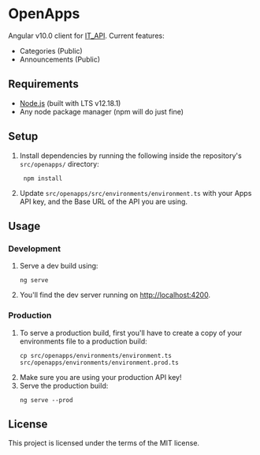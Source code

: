 # OpenApps
Angular v10.0 client for [IT_API](https://github.com/apavlidi/IT_API/).
Current features:
 * Categories (Public)
 * Announcements (Public)

## Requirements
* [Node.js](https://nodejs.org/en/download/) (built with LTS v12.18.1)
* Any node package manager (npm will do just fine)

## Setup
1. Install dependencies by running the following inside the repository's `src/openapps/` directory:
   ```shell script
    npm install
    ```
2. Update `src/openapps/src/environments/environment.ts` with your Apps API key, and the Base URL of the API you are using.


## Usage
### Development
1. Serve a dev build using:
    ```shell script
    ng serve
    ```
2. You'll find the dev server running on [http://localhost:4200](http://localhost:4200).

### Production
1. To serve a production build, first you'll have to create a copy of your environments file to a production build:
    ```
    cp src/openapps/environments/environment.ts src/openapps/environments/environment.prod.ts
    ```
2. Make sure you are using your production API key!
2. Serve the production build:
    ```shell script
    ng serve --prod
    ```

## License
This project is licensed under the terms of the MIT license.